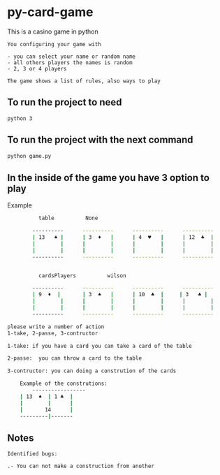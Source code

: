 # py-card-game
 This is a casino game in python 
 ```
 You configuring your game with  
 
 - you can select your name or random name
 - all others players the names is random
 - 2, 3 or 4 players

The game shows a list of rules, also ways to play 

 ``` 
## To run the project to need 
```
python 3 
```

## To run the project with the next command 

```bash
python game.py 
```

## In the inside of the game you have 3 option to play 

Example

```bash
          table          None

        ----------      ----------      ----------      ----------
        | 13   ♠ |      | 3  ♦   |      | 4  ♥   |      | 12  ♣  |
        |        |      |        |      |        |      |        |
        |        |      |        |      |        |      |        |
        ----------      ----------      ----------      ----------


          cardsPlayers          wilson

        ----------      ----------      ----------      ----------
        | 9  ♦  |       | 3  ♠   |      | 10  ♣  |     | 3   ♣ |
        |        |      |        |      |        |      |        |
        |        |      |        |      |        |      |        |
        ----------      ----------      ----------      ----------

please write a number of action
1-take, 2-passe, 3-contructor

1-take: if you have a card you can take a card of the table 

2-passe:  you can throw a card to the table 

3-contructor: you can doing a constrution of the cards

	Example of the construtions:
        -----------------
	| 13  ♠  | 1 ♣  |
	|        |      |
	|       14      |
	---------|-------

```
## Notes 
```
Identified bugs:

.- You can not make a construction from another
```
